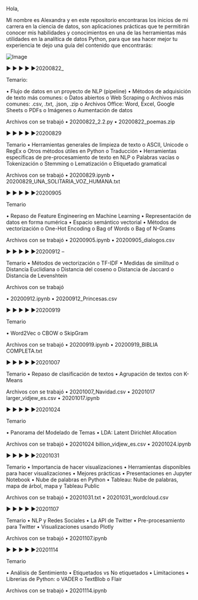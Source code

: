 Hola,



Mi nombre es Alexandra y en este repositorio encontraras los inicios de mi carrera en la ciencia de datos, son aplicaciones prácticas que te permitirán conocer mis habilidades y conocimientos en una de las herramientas más utilidades en la analítica de datos Python, para que sea hacer mejor tu experiencia te dejo una guía del contenido que encontrarás:

![Image](https://images.app.goo.gl/v7g9FS43x7SvV3Gp6)

► ► ► ► ►20200822_

Temario:

•	Flujo de datos en un proyecto de NLP (pipeline)
•	Métodos de adquisición de texto más comunes:
o	Datos abiertos
o	Web Scraping
o	Archivos más comunes: .csv, .txt, .json, .zip
o	Archivos Office: Word, Excel, Google Sheets
o	PDFs
o	Imágenes
o	Aumentación de datos

Archivos con se trabajó
•	20200822_2.2.py
•	20200822_poemas.zip





► ► ► ► ►20200829 


 Temario
•	Herramientas generales de limpieza de texto
o	ASCII, Unicode
o	RegEx
o	Otros métodos útiles en Python
o	Traducción
•	Herramientas específicas de pre-procesamiento de texto en NLP
o	Palabras vacías
o	Tokenización
o	Stemming
o	Lematización
o	Etiquetado gramatical


Archivos con se trabajó
•	20200829.ipynb
•	20200829_UNA_SOLITARIA_VOZ_HUMANA.txt





► ► ► ► ►20200905 


Temario

•	Repaso de Feature Engineering en Machine Learning
•	Representación de datos en forma numérica
•	Espacio semántico vectorial
•	Métodos de vectorización
o	One-Hot Encoding
o	Bag of Words
o	Bag of N-Grams


Archivos con se trabajó
•	20200905.ipynb
•	20200905_dialogos.csv





► ► ► ► ►20200912 –


Temario
•	Métodos de vectorización
o	TF-IDF
•	Medidas de similitud
o	Distancia Euclidiana
o	Distancia del coseno
o	Distancia de Jaccard
o	Distancia de Levenshtein


Archivos con se trabajó

•	20200912.ipynb
•	20200912_Princesas.csv




► ► ► ► ►20200919 


Temario

•	Word2Vec
o	CBOW
o	SkipGram


Archivos con se trabajó
•	20200919.ipynb
•	20200919_BIBLIA COMPLETA.txt






► ► ► ► ►20201007


Temario
•	Repaso de clasificación de textos
•	Agrupación de textos con K-Means


Archivos con se trabajó
•	20201007_Navidad.csv
•	20201017 larger_vidjew_es.csv
•	20201017.ipynb




► ► ► ► ►20201024


 Temario


•	Panorama del Modelado de Temas
•	LDA: Latent Dirichlet Allocation


Archivos con se trabajó
•	20201024 billion_vidjew_es.csv
•	20201024.ipynb





► ► ► ► ►20201031


 Temario
•	Importancia de hacer visualizaciones
•	Herramientas disponibles para hacer visualizaciones
•	Mejores prácticas
•	Presentaciones en Jupyter Notebook
•	Nube de palabras en Python
•	Tableau: Nube de palabras, mapa de árbol, mapa y Tableau Public


Archivos con se trabajó
•	20201031.txt
•	20201031_wordcloud.csv





► ► ► ► ►20201107 


Temario
•	NLP y Redes Sociales
•	La API de Twitter
•	Pre-procesamiento para Twitter
•	Visualizaciones usando Plotly


Archivos con se trabajó
•	20201107.ipynb




► ► ► ► ►20201114 


Temario

•	Análisis de Sentimiento
•	Etiquetados vs No etiquetados
•	Limitaciones 
•	Librerias de Python:
o	VADER
o	TextBlob
o	Flair


Archivos con se trabajó
•	20201114.ipynb
